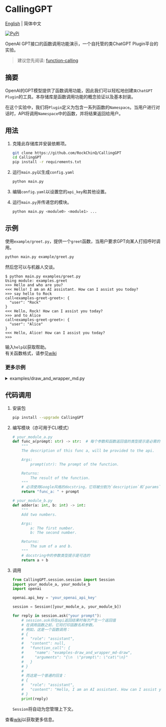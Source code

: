 # CallingGPT

[English](README.md) | 简体中文

[![PyPi](https://img.shields.io/pypi/v/CallingGPT.svg)](https://pypi.python.org/pypi/CallingGPT)

OpenAI GPT接口的函数调用功能演示，一个自托管的类ChatGPT Plugin平台的实验。

> 建议您先阅读: [function-calling](https://platform.openai.com/docs/guides/gpt/function-calling)

## 摘要

OpenAI的GPT模型提供了函数调用功能，因此我们可以轻松地创建`类ChatGPT Plugin`的工具。本存储库是函数调用功能的概念验证以及基本封装。

在这个实验中，我们将`Plugin`定义为包含一系列函数的`Namespace`。当用户进行对话时，API将调用`Namespace`中的函数，并将结果返回给用户。

## 用法

1. 克隆此存储库并安装依赖项。

    ```bash
    git clone https://github.com/RockChinQ/CallingGPT
    cd CallingGPT
    pip install -r requirements.txt
    ```

2. 运行`main.py`以生成`config.yaml`

    ```bash
    python main.py
    ```

3. 编辑`config.yaml`以设置您的`api_key`和其他设置。
4. 运行`main.py`并传递您的模块。

    ```bash
    python main.py <module0> <module1> ...
    ```

## 示例

使用`example/greet.py`，提供一个`greet`函数，当用户要求GPT向某人打招呼时调用。

```bash
python main.py example/greet.py
```

然后您可以与机器人交谈。

```
$ python main.py examples/greet.py 
Using module: examples.greet
>>> Hello and who are you?
<<< Hello! I am an AI assistant. How can I assist you today?
>>> say hello to Rock
call<examples-greet-greet>: {
  "user": "Rock"
}
<<< Hello, Rock! How can I assist you today?
>>> and to Alice
call<examples-greet-greet>: {
  "user": "Alice"
}
<<< Hello, Alice! How can I assist you today?
>>>
```

输入`help`以获取帮助。  
有关函数格式，请参见[wiki](https://github.com/RockChinQ/CallingGPT/wiki/1.-Function-Format)

### 更多示例

<details>
<summary>examples/draw_and_wrapper_md.py </summary>

提供一个`dalle_draw`函数，当用户要求GPT画画时，使用DALL·E模型。

```bash
python main.py examples/draw_and_wrapper_md.py 
```

```
$ python main.py examples/draw_and_wrapper_md.py 
Using module: examples.draw_and_wrapper_md
>>> hello!
<<< Hi there! How can I assist you today?
>>> draw a sunset for me please
call<examples-draw_and_wrapper_md-draw>: {
  "prompt": "sunset"
}
<<< Sure! Here's a beautiful sunset for you:

![Sunset](https://oaidalleapiprodscus.blob.core.windows.net/private/org-VS9HEpJba78GXVfOcmVo7qaM/user-OHa7Jo3kL4XJDg9lo7AzdWNT/img-QmDUiwp1IGFcu8pDGZh0i7r8.png)

I hope you like it! Let me know if there's anything else I can help you with.
>>> 
```

</details>

## 代码调用

1. 安装包

    ```bash
    pip install --upgrade CallingGPT
    ```

2. 编写模块（亦可用于CLI模式）

    ```python
    # your_module_a.py
    def func_a(prompt: str) -> str:  # 每个参数和函数返回值的类型提示是必需的
        """
        The description of this func a, will be provided to the api.

        Args:
            prompt(str): The prompt of the function.

        Returns:
            The result of the function.
        """
        # 必须使用Google风格的docstring，它将被分割为`description`和`params`(如果有参数则必需)和`returns`(可选)，每个部分之间用`\n\n`分隔。
        return "func_a: " + prompt
    ```

    ```python
    # your_module_b.py
    def adder(a: int, b: int) -> int:
        """
        Add two numbers.

        Args:
            a: The first number.
            b: The second number.

        Returns:
            The sum of a and b.
        """
        # docstring中的参数类型提示是可选的
        return a + b
    ```

3. 调用

    ```python
    from CallingGPT.session.session import Session
    import your_module_a, your_module_b
    import openai

    openai.api_key = 'your_openai_api_key'

    session = Session([your_module_a, your_module_b])

    for reply in session.ask("your prompt"):
        # session.ask将在api返回结果时每次产生一个返回值
        # 在调用函数之前，它将打印函数名和参数。
        # 例如，这是一个函数调用：
        # {
        #   "role": "assistant",
        #   "content": null,
        #   "function_call": {
        #     "name": "examples-draw_and_wrapper_md-draw",
        #     "arguments": "{\n  \"prompt\": \"cat\"\n}"
        #   }
        # }
        #
        # 而这是一个普通的回复：
        # {
        #   "role": "assistant",
        #   "content": "Hello, I am an AI assistant. How can I assist you today?"
        # }
        print(reply)
    ```

    `Session`将自动为您管理上下文。

查看[wiki](https://github.com/RockChinQ/CallingGPT/wiki/1.-Function-Format)以获取更多信息。